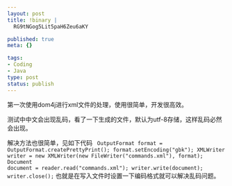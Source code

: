 ```yaml
--- 
layout: post
title: !binary |
  RG9tNGog5Lit5paH6Zeu6aKY

published: true
meta: {}

tags: 
- Coding
- Java
type: post
status: publish
---
```

第一次使用dom4j进行xml文件的处理，使用很简单，开发很高效。

测试中中文会出现乱码，看了一下生成的文件，默认为utf-8存储，这样乱码必然会出现。

解决方法也很简单，见如下代码
<code lang="java">		OutputFormat format = OutputFormat.createPrettyPrint();
		format.setEncoding("gbk");
		XMLWriter writer = new XMLWriter(new FileWriter("commands.xml"), format);
		Document document = reader.read("commands.xml");
		writer.write(document);
		writer.close();</code>
也就是在写入文件时设置一下编码格式就可以解决乱码问题。
<p style="text-align: left;"><a href="http://farm4.static.flickr.com/3447/3728273509_6088773511_o.png"><img class="aligncenter" title="Dom4j" src="http://farm4.static.flickr.com/3447/3728273509_6088773511_o.png" alt="" width="1" height="1" /></a></p>
